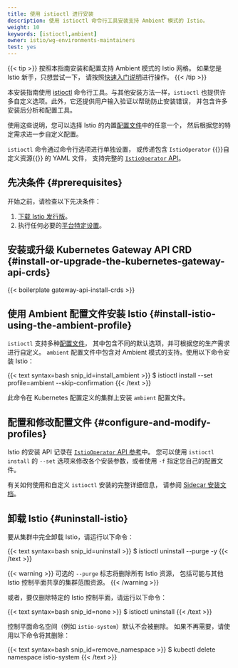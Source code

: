 ```yaml
---
title: 使用 istioctl 进行安装
description: 使用 istioctl 命令行工具安装支持 Ambient 模式的 Istio。
weight: 10
keywords: [istioctl,ambient]
owner: istio/wg-environments-maintainers
test: yes
---
```


{{< tip >}}
按照本指南安装和配置支持 Ambient 模式的 Istio 网格。
如果您是 Istio 新手，只想尝试一下，
请按照[快速入门说明](/zh/docs/ambient/getting-started)进行操作。
{{< /tip >}}

本安装指南使用 [istioctl](/zh/docs/reference/commands/istioctl/)
命令行工具。与其他安装方法一样，`istioctl`
也提供许多自定义选项。此外，它还提供用户输入验证以帮助防止安装错误，
并包含许多安装后分析和配置工具。

使用这些说明，您可以选择 Istio
的内置[配置文件](/docs/setup/additional-setup/config-profiles/)中的任意一个，
然后根据您的特定需求进一步自定义配置。

`istioctl` 命令通过命令行选项进行单独设置，
或传递包含 `IstioOperator` {{<gloss CRD>}}自定义资源{{</gloss>}} 的 YAML 文件，
支持完整的 [`IstioOperator` API](/zh/docs/reference/config/istio.operator.v1alpha1/)。

## 先决条件 {#prerequisites}

开始之前，请检查以下先决条件：

1. [下载 Istio 发行版](/zh/docs/setup/additional-setup/download-istio-release/)。
1. 执行任何必要的[平台特定设置](/zh/docs/ambient/install/platform-prerequisites/)。

## 安装或升级 Kubernetes Gateway API CRD {#install-or-upgrade-the-kubernetes-gateway-api-crds}

{{< boilerplate gateway-api-install-crds >}}

## 使用 Ambient 配置文件安装 Istio {#install-istio-using-the-ambient-profile}

`istioctl` 支持多种[配置文件](/zh/docs/setup/additional-setup/config-profiles/)，
其中包含不同的默认选项，并可根据您的生产需求进行自定义。
`ambient` 配置文件中包含对 Ambient 模式的支持。使用以下命令安装 Istio：

{{< text syntax=bash snip_id=install_ambient >}}
$ istioctl install --set profile=ambient --skip-confirmation
{{< /text >}}

此命令在 Kubernetes 配置定义的集群上安装 `ambient` 配置文件。

## 配置和修改配置文件 {#configure-and-modify-profiles}

Istio 的安装 API 记录在
[`IstioOperator` API 参考](/zh/docs/reference/config/istio.operator.v1alpha1/)中。
您可以使用 `istioctl install` 的 `--set`
选项来修改各个安装参数，或者使用 `-f` 指定您自己的配置文件。

有关如何使用和自定义 `istioctl` 安装的完整详细信息，
请参阅 [Sidecar 安装文档](/zh/docs/setup/install/istioctl/)。

## 卸载 Istio {#uninstall-istio}

要从集群中完全卸载 Istio，请运行以下命令：

{{< text syntax=bash snip_id=uninstall >}}
$ istioctl uninstall --purge -y
{{< /text >}}

{{< warning >}}
可选的 `--purge` 标志将删除所有 Istio 资源，
包括可能与其他 Istio 控制平面共享的集群范围资源。
{{< /warning >}}

或者，要仅删除特定的 Istio 控制平面，请运行以下命令：

{{< text syntax=bash snip_id=none >}}
$ istioctl uninstall <your original installation options>
{{< /text >}}

控制平面命名空间（例如 `istio-system`）默认不会被删除。
如果不再需要，请使用以下命令将其删除：

{{< text syntax=bash snip_id=remove_namespace >}}
$ kubectl delete namespace istio-system
{{< /text >}}
